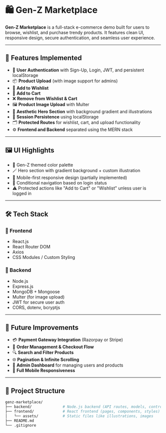 # 🛍️ Gen-Z Marketplace

**Gen-Z Marketplace** is a full-stack e-commerce demo built for users to browse, wishlist, and purchase trendy products. It features clean UI, responsive design, secure authentication, and seamless user experience.

---

## 🚀 Features Implemented

- 🔐 **User Authentication** with Sign-Up, Login, JWT, and persistent localStorage
- 📦 **Product Upload** (with image support for admins)
- 💖 **Add to Wishlist**
- 🛒 **Add to Cart**
- ❌ **Remove from Wishlist & Cart**
- 🖼️ **Product Image Upload** with Multer
- 🌈 **Aesthetic Hero Section** with background gradient and illustrations
- 👤 **Session Persistence** using localStorage
- 🗂️ **Protected Routes** for wishlist, cart, and upload functionality
- ⚙️ **Frontend and Backend** separated using the MERN stack

---

## 🖼️ UI Highlights

- 🎨 Gen-Z themed color palette
- 🪄 Hero section with gradient background + custom illustration
- 📱 Mobile-first responsive design (partially implemented)
- 🔗 Conditional navigation based on login status
- ⚠️ Protected actions like "Add to Cart" or "Wishlist" unless user is logged in

---

## 🛠️ Tech Stack

### 🔹 Frontend
- React.js
- React Router DOM
- Axios
- CSS Modules / Custom Styling

### 🔹 Backend
- Node.js
- Express.js
- MongoDB + Mongoose
- Multer (for image upload)
- JWT for secure user auth
- CORS, dotenv, bcryptjs

---

## 🧠 Future Improvements

- 💳 **Payment Gateway Integration** (Razorpay or Stripe)
- 🧾 **Order Management & Checkout Flow**
- 🔍 **Search and Filter Products**
- 🌐 **Pagination & Infinite Scrolling**
- 👑 **Admin Dashboard** for managing users and products
- 📱 **Full Mobile Responsiveness**

---

## 📂 Project Structure

```bash
genz-marketplace/
├── backend/              # Node.js backend (API routes, models, controllers)
├── frontend/             # React frontend (pages, components, styles)
│   └── assets/           # Static files like illustrations, images
├── README.md
└── .gitignore
